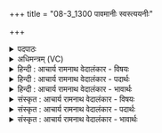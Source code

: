 +++
title = "08-3_1300 पावमानीः स्वस्त्ययनीः"

+++
<details><summary>पदपाठः</summary>

पा꣣वमानीः꣢। स्व꣣स्त्य꣡य꣢नीः। स्व꣣स्ति। अ꣡यनीः꣢꣯। सु꣣दु꣡घाः꣢। सु꣣। दु꣡घाः꣢꣯। हि। घृ꣣तश्चु꣡तः꣢। घृ꣣त। श्चु꣡तः꣢꣯। ऋ꣡षि꣢꣯भिः। स꣡म्भृ꣢꣯तः। सम्। भृ꣣तः। र꣡सः꣢꣯। ब्रा꣣ह्मणे꣡षु꣢। अ꣣मृ꣡त꣢म्। अ꣣। मृ꣡त꣢꣯म्। हि꣣त꣢म्। १३००।
</details>

<details><summary>अधिमन्त्रम् (VC)</summary>

- पवमानाध्येता
- पवित्र आङ्गिरसो वा वसिष्ठो वा उभौ वा
- अनुष्टुप्
- गान्धारः
</details>

<details><summary>हिन्दी : आचार्य रामनाथ वेदालंकार - विषयः</summary>

आगे फिर वेद के अध्ययन का ही फल वर्णित है।
</details>

<details><summary>हिन्दी : आचार्य रामनाथ वेदालंकार - पदार्थः</summary>

पदार्थान्वयभाषाः -  (पावमानीः) पवमान देवतावाली ऋचाएँ (हि) निश्चय ही (स्वस्त्ययनीः) कल्याण प्राप्त करानेवाली, (सुदुघाः) मधुर दूध देनेवाली और (घृतश्चुतः) घी चुआनेवाली होती हैं। इनके अध्ययन से (ऋषिभिः) वेदरहस्यवेत्ता ऋषिजन (रसः) आनन्द-रस को (संभृतः) आस्वादन करते हैं और (ब्राह्मणेषु) वेदपाठी ब्राह्मणों को (अमृतम्) दुःखमोक्षरूप अमृतत्व (हितम्) प्राप्त होता है ॥३॥ यहाँ ‘सुदुघाः’ और ‘घृतश्चुतः’ इन शब्दों के अर्थ से पावमानी ऋचाएँ दुधारू गायें हैं, यह व्यङ्ग्यार्थ निकलता है ॥३॥
</details>

<details><summary>हिन्दी : आचार्य रामनाथ वेदालंकार - भावार्थः</summary>

भावार्थभाषाः -  वेदों के अध्ययन से कर्मयोगी होकर लोग सब लौकिक और आध्यात्मिक सम्पदा प्राप्त कर लेते हैं ॥३॥
</details>

<details><summary>संस्कृत : आचार्य रामनाथ वेदालंकार - विषयः</summary>

अथ पुनरपि वेदाध्ययनस्यैव फलमाह।
</details>

<details><summary>संस्कृत : आचार्य रामनाथ वेदालंकार - पदार्थः</summary>

पदार्थान्वयभाषाः -  (पावमानीः) पावमान्यः पवमानदेवताका ऋचः (हि) निश्चयेन (स्वस्त्ययनीः) कल्याणप्रापिकाः, (सुदुघाः) मधुरदुग्धप्रदाः, (घृतश्चुतः) घृतस्राविण्यश्च भवन्ति। आसामध्ययनेन (ऋषिभिः) वेदरहस्यविद्भिः (रसः) आनन्दरसः (संभृतः) आस्वादितो भवति, (ब्राह्मणेषु) वेदपाठिषु विप्रेषु च (अमृतम्) दुःखमोक्षरूपम् अमृतत्वम् (हितम्) निहितं जायते ॥३॥ अत्र ‘सुदुघाः’, ‘घृतश्चुतः’ इत्यनेन पावमानीनामृचां धेनुत्वं व्यज्यते ॥३॥
</details>

<details><summary>संस्कृत : आचार्य रामनाथ वेदालंकार - भावार्थः</summary>

भावार्थभाषाः -  वेदाध्ययनेन कर्मयोगिनो भूत्वा जनाः सर्वामपि लौकिकीमाध्यात्मिकीं च सम्पदं लभन्ते ॥३॥
</details>